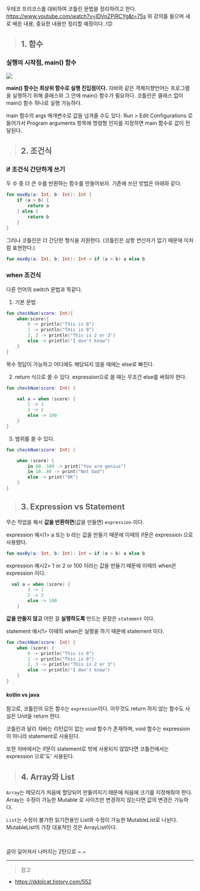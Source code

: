 우테코 프리코스를 대비하여 코틀린 문법을 정리하려고 한다.
https://www.youtube.com/watch?v=IDVnZPjRCYg&t=75s
위 강의를 들으며 새로 배운 내용, 중요한 내용만 정리할 예정이다..!😊

> ## 1. 함수

### 실행의 시작점, main() 함수

![](https://velog.velcdn.com/images/woonyumnyum/post/c0e9d7ff-541e-48b5-919f-0e4f0e02b738/image.png)

**main() 함수는 최상위 함수로 실행 진입점이다.**
자바와 같은 객체지향언어는 프로그램을 실행하기 위해 클래스와 그 안에 main() 함수가 필요하다.
코틀린은 클래스 없이 main() 함수 하나로 실행 가능하다.

main 함수의 args 매개변수로 값을 넘겨줄 수도 있다.
Run > Edit Configurations 로 들어가서 Program arguments 항목에 명령형 인자를 지정하면 main 함수로 값이 전달된다.

> ## 2. 조건식

### if 조건식 간단하게 쓰기

두 수 중 더 큰 수를 반환하는 함수를 만들어보자.
기존에 쓰던 방법은 아래와 같다.

```kotlin
fun maxBy(a: Int, b: Int): Int {
    if (a > b) {
        return a
    } else {
        return b
    }
}
```

그러나 코틀린은 더 간단한 형식을 지원한다.
(코틀린은 삼항 연산자가 없기 때문에 이처럼 표현한다.)

```kotlin
fun maxBy(a: Int, b: Int): Int = if (a > b) a else b
```

### when 조건식

다른 언어의 switch 문법과 똑같다.

1. 기본 문법

```kotlin
fun checkNum(score: Int){
    when(score){
        0 -> println("This is 0")
        1 -> println("This is 0")
        2, 3 -> println("This is 2 or 3")
        else -> println("I don't know")
    }
}
```

복수 정답이 가능하고 어디에도 해당되지 않을 때에는 else로 빠진다.

2. return 식으로 쓸 수 있다.
   expression으로 쓸 때는 무조건 else를 써줘야 한다.

```kotlin
fun checkNum(score: Int) {

    val a = when (score) {
        1 -> 1
        2 -> 2
        else -> 100
    }
}
```

3. 범위를 쓸 수 있다.

```kotlin
fun checkNum(score: Int) {

    when (score) {
        in 90..100 -> print("You are genius")
        in 10..80 -> print("Not bad")
        else -> print("OK")
    }
}
```

> ## 3. Expression vs Statement

무슨 작업을 해서 **값을 반환하면**(값을 만들면) `expression` 이다.

expression 예시1>
a 또는 b 라는 값을 만들기 때문에 이때의 if문은 expression 으로 사용됐다.

```kotlin
fun maxBy(a: Int, b: Int): Int = if (a > b) a else b
```

expression 예시2>
1 or 2 or 100 이라는 값을 만들기 때문에 이때의 when은 expression 이다.

```kotlin
  val a = when (score) {
        1 -> 1
        2 -> 2
        else -> 100
    }
```

**값을 만들지 않고** 어떤 걸 **실행하도록** 만드는 문장은 `statement` 이다.

statement 예시1>
이때의 when은 실행을 하기 때문에 statement 이다.

```kotlin
fun checkNum(score: Int) {
    when (score) {
        0 -> println("This is 0")
        1 -> println("This is 0")
        2, 3 -> println("This is 2 or 3")
        else -> println("I don't know")
    }
}
```

#### kotlin vs java

참고로, 코틀린의 모든 함수는 `expression`이다.
아무것도 return 하지 않는 함수도 사실은 Unit을 return 한다.

코틀린과 달리 자바는 리턴값이 없는 void 함수가 존재하며, void 함수는 expression이 아니라 statement로 사용된다.

또한 자바에서는 if문이 statement로 밖에 사용되지 않았다면 코틀린에서는 expression 으로'도' 사용된다.

> ## 4. Array와 List

`Array`는 메모리가 처음에 할당되어 만들어지기 때문에 처음에 크기를 지정해줘야 한다.
Array는 수정이 가능한 Mutable 로 사이즈만 변경하지 않는다면 값의 변경은 가능하다.

`List`는 수정이 불가한 읽기전용인 List와 수정이 가능한 MutableList로 나뉜다.
MutableList의 가장 대표적인 것은 ArrayList이다.

<br/>

글이 길어져서 나머지는 2탄으로 ~.~

---

> 참고

- https://ddolcat.tistory.com/552
